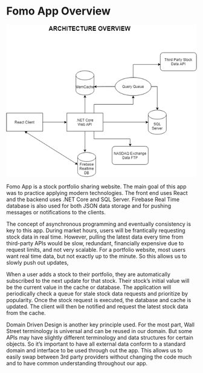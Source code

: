 # **Fomo App Overview**

![ ](https://github.com/GaryHuang501/Fomo/blob/master/FomoAPI/Docs/Fomo%20Architecure%201.drawio.png)

Fomo App is a stock portfolio sharing website. The main goal of this app was to practice applying modern technologies. The front end uses React and the backend uses .NET Core and SQL Server. Firebase Real Time database is also used for both JSON data storage and for pushing messages or notifications to the clients.

The concept of asynchronous programming and eventually consistency is key to this app. During market hours, users will be frantically requesting stock data in real time. However, pulling the latest data every time from third-party APIs would be slow, redundant, financially expensive due to request limits, and not very scalable. For a portfolio website, most users want real time data, but not exactly up to the minute. So this allows us to slowly push out updates,

When a user adds a stock to their portfolio, they are automatically subscribed to the next update for that stock. Their stock’s initial value will be the current value in the cache or database. The application will periodically check a queue for stale stock data requests and prioritize by popularity. Once the stock request is executed, the database and cache is updated. The client will then be notified and request the latest stock data from the cache.

Domain Driven Design is another key principle used. For the most part, Wall Street terminology is universal and can be reused in our domain. But some APIs may have slightly different terminology and data structures for certain objects. So it’s important to have all external data conform to a standard domain and interface to be used through out the app. This allows us to easily swap between 3rd party providers without changing the code much and to have common understanding throughout our app.


